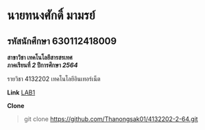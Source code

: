 # นายทนงศักดิ์ มามรย์
## รหัสนักศึกษา 630112418009

**สาขาวิชา เทคโนโลยีสารสรเทศ**  
**ภาคเรียนที่ _2_ ปีการศึกษา _2564_**

รายวิชา 4132202 เทคโนโลยีอินเทอร์เน็ต  

**Link**
[LAB1](https://github.com/Thanongsak01/4132202-2-64/tree/main/LAB1)

**Clone**
> git clone https://github.com/Thanongsak01/4132202-2-64.git